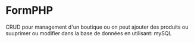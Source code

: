 # FormPHP
CRUD pour management d'un boutique ou on peut ajouter des produits ou suuprimer ou modifier dans la base de données en utilisant: mySQL
